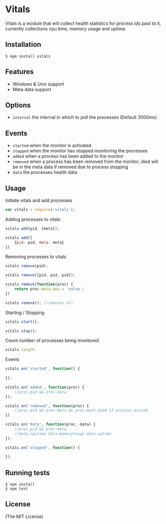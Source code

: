 # Vitals

  Vitals is a module that will collect health statistics for process ids past to it, currently collections cpu time, memory usage and uptime. 

## Installation

    $ npm install vitals


## Features

  - Windows & Unix support
  - Meta data support

## Options

  - `interval` the interval in which to poll the processes (Default 3000ms)

## Events

  - `started` when the monitor is activated
  - `stopped` when the monitor has stopped monitoring the processes
  - `added` when a process has been added to the monitor
  - `removed` when a process has been removed from the monitor, died will be in the meta data if removed due to process stopping
  - `data` the processes health data

## Usage

Initiate vitals and add processes

```js
var vitals = require('vitals');
```

Adding processes to vitals

```js
vitals.add(pid, [meta]);

vitals.add([
    {pid: pid, meta: meta}
])
```

Removing processes to vitals

```js
vitals.remove(pid);

vitals.remove([pid, pid, pid]);

vitals.remove(function(proc) {
    return proc.meta.key = 'value';
})

vitals.remove(); //removes all
```

Starting / Stopping

```js
vitals.start();

vitals.stop();
```

Count number of processes being monitored

```js
vitals.length
```

Events

```js
vitals.on('started', function() {
    
});

vitals.on('added', function(proc) {
    //proc.pid && proc.meta
});

vitals.on('removed', function(proc) {
    //proc.pid && proc.meta && proc.meta.died if process exited
})

vitals.on('data', function(proc, data) {
    //proc.pid && proc.meta
    //data.cputime data.memoryUsage data.uptime
});

vitals.on('stopped', function() {
    
});
```

## Running tests

```
$ npm install
$ npm test
```

## License

(The MIT License)


